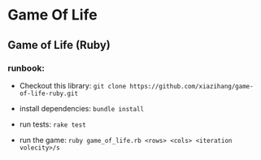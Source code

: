 # Game Of Life 

## Game of Life (Ruby)

### runbook:

- Checkout this library: `git clone https://github.com/xiazihang/game-of-life-ruby.git`

- install dependencies: `bundle install`

- run tests: `rake test`

- run the game: `ruby game_of_life.rb <rows> <cols> <iteration volecity>/s`